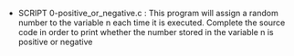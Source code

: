 - SCRIPT 0-positive_or_negative.c : This program will assign a random number to the variable n each time it is executed. Complete the source code in order to print whether the number stored in the variable n is positive or negative

